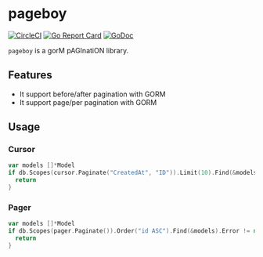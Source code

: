 pageboy
==========
[![CircleCI](https://circleci.com/gh/soranoba/pageboy.svg?style=svg&circle-token=977b6c270d30867fe12a0e65d34f8adbb3d7d7f2)](https://circleci.com/gh/soranoba/pageboy)
[![Go Report Card](https://goreportcard.com/badge/github.com/soranoba/pageboy)](https://goreportcard.com/report/github.com/soranoba/pageboy)
[![GoDoc](https://godoc.org/github.com/soranoba/pageboy?status.svg)](https://godoc.org/github.com/soranoba/pageboy)

`pageboy` is a gorM pAGInatiON library.

## Features

- It support before/after pagination with GORM
- It support page/per pagination with GORM

## Usage

### Cursor

```go
var models []*Model
if db.Scopes(cursor.Paginate("CreatedAt", "ID")).Limit(10).Find(&models).Error != nil {
  return
}
```

### Pager

```go
var models []*Model
if db.Scopes(pager.Paginate()).Order("id ASC").Find(&models).Error != nil {
  return
}
```
